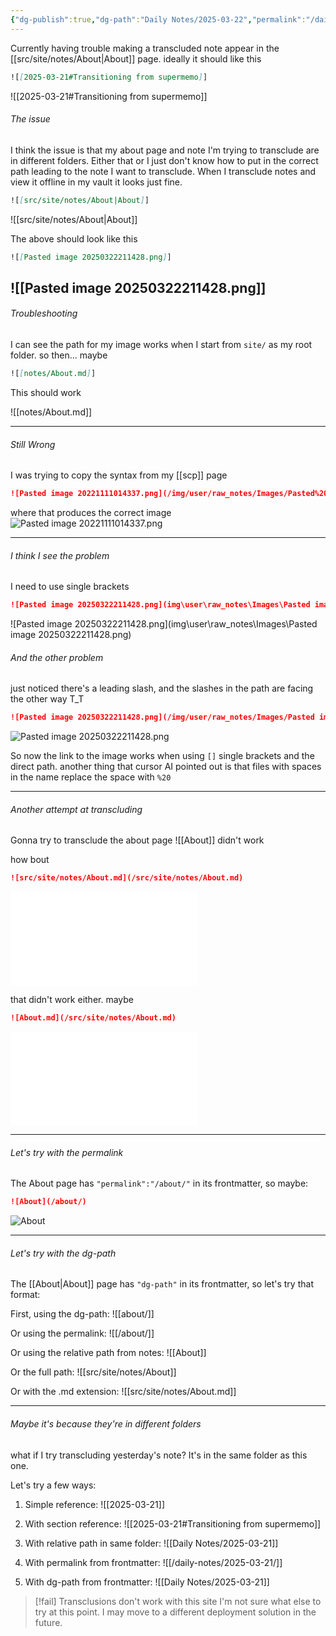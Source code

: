 ```yaml
---
{"dg-publish":true,"dg-path":"Daily Notes/2025-03-22","permalink":"/daily-notes/2025-03-22/","noteIcon":"","created":"2025-03-22"}
---
```

Currently having trouble making a transcluded note appear in the [[src/site/notes/About|About]] page. ideally it should like this 

```markdown
![[2025-03-21#Transitioning from supermemo]]
```
![[2025-03-21#Transitioning from supermemo]] 

###### The issue
I think the issue is that my about page and note I'm trying to transclude are in different folders. Either that or I just don't know how to put in the correct path leading to the note I want to transclude. When I transclude notes and view it offline in my vault it looks just fine.
```markdown
![[src/site/notes/About|About]]
```
![[src/site/notes/About|About]]

The above should look like this
```markdown
![[Pasted image 20250322211428.png]]
```
![[Pasted image 20250322211428.png]]
--------
###### Troubleshooting

I can see the path for my image works when I start from  `site/` as my root folder. 
so then... maybe
```markdown
![[notes/About.md]]
```
This should work

![[notes/About.md]]

------------
###### Still Wrong
I was trying to copy the syntax from my [[scp]] page
```markdown
![Pasted image 20221111014337.png](/img/user/raw_notes/Images/Pasted%20image%2020221111014337.png)
```
where that produces the correct image
![Pasted image 20221111014337.png](/img/user/raw_notes/Images/Pasted%20image%2020221111014337.png)

---------------

###### I think I see the problem
I need to use single brackets
```markdown
![Pasted image 20250322211428.png](img\user\raw_notes\Images\Pasted image 20250322211428.png)

```
![Pasted image 20250322211428.png](img\user\raw_notes\Images\Pasted image 20250322211428.png)

###### And the other problem
just noticed there's a leading slash, and the slashes in the path are facing the other way T_T
```markdown
![Pasted image 20250322211428.png](/img/user/raw_notes/Images/Pasted image 20250322211428.png)
```
![Pasted image 20250322211428.png](/img/user/raw_notes/Images/Pasted%20image%2020250322211428.png)

So now the link to the image works when using `[]` single brackets and the direct path. another thing that cursor AI pointed out is that files with spaces in the name replace the space with `%20`

--------

###### Another attempt at transcluding
Gonna try to transclude the about page
![[About]]
didn't work

how bout 
```markdown
![src/site/notes/About.md](/src/site/notes/About.md)
```
![src/site/notes/About.md](/src/site/notes/About.md)

that didn't work either. maybe 
```markdown
![About.md](/src/site/notes/About.md)
```
![About.md](/src/site/notes/About.md)

---------
###### Let's try with the permalink
The About page has `"permalink":"/about/"` in its frontmatter, so maybe:
```markdown
![About](/about/)
```
![About](/about/)

---------
###### Let's try with the dg-path
The [[About\|About]] page has `"dg-path"` in its frontmatter, so let's try that format:

First, using the dg-path:
![[about/]]

Or using the permalink:
![[/about/]]

Or using the relative path from notes:
![[About]]

Or the full path:
![[src/site/notes/About]]

Or with the .md extension:
![[src/site/notes/About.md]]

------------

###### Maybe it's because they're in different folders
what if I try transcluding yesterday's note? It's in the same folder as this one.

Let's try a few ways:

1. Simple reference:
![[2025-03-21]]

2. With section reference:
![[2025-03-21#Transitioning from supermemo]]

3. With relative path in same folder:
![[Daily Notes/2025-03-21]]

4. With permalink from frontmatter:
![[/daily-notes/2025-03-21/]]

5. With dg-path from frontmatter:
![[Daily Notes/2025-03-21]]

>[!fail] Transclusions don't work with this site
> I'm not sure what else to try at this point. 
> I may move to a different deployment solution in the future.

